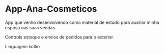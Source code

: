 # App-Ana-Cosmeticos

App que venho desenvolvendo como material de estudo para auxiliar minha esposa nas suas vendas.

Controla estoque e envios de pedidos para o exterior.

Linguagem kotlin
